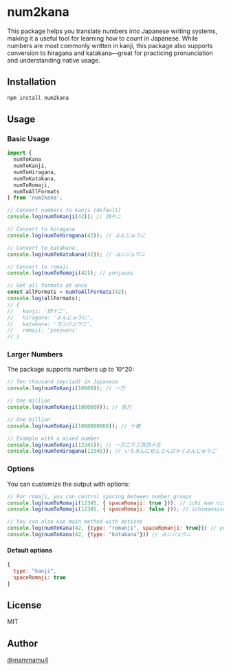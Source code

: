 # num2kana

This package helps you translate numbers into Japanese writing systems, making it a useful tool for learning how to count in Japanese. While numbers are most commonly written in kanji, this package also supports conversion to hiragana and katakana—great for practicing pronunciation and understanding native usage.

## Installation

```bash
npm install num2kana
```

## Usage

### Basic Usage

```javascript
import { 
  numToKana
  numToKanji, 
  numToHiragana, 
  numToKatakana, 
  numToRomaji,
  numToAllFormats 
} from 'num2kana';

// Convert numbers to kanji (default)
console.log(numToKanji(42)); // 四十二

// Convert to hiragana
console.log(numToHiragana(42)); // よんじゅうに

// Convert to katakana
console.log(numToKatakana(42)); // ヨンジュウニ

// Convert to romaji
console.log(numToRomaji(42)); // yonjuuni

// Get all formats at once
const allFormats = numToAllFormats(42);
console.log(allFormats);
// {
//   kanji: '四十二',
//   hiragana: 'よんじゅうに',
//   katakana: 'ヨンジュウニ',
//   romaji: 'yonjuuni'
// }
```

### Larger Numbers

The package supports numbers up to 10^20:

```javascript
// Ten thousand (myriad) in Japanese
console.log(numToKanji(10000)); // 一万

// One million
console.log(numToKanji(1000000)); // 百万

// One billion
console.log(numToKanji(1000000000)); // 十億

// Example with a mixed number
console.log(numToKanji(12345)); // 一万二千三百四十五
console.log(numToHiragana(12345)); // いちまんにせんさんびゃくよんじゅうご
```

### Options

You can customize the output with options:

```javascript
// For romaji, you can control spacing between number groups
console.log(numToRomaji(12345, { spaceRomaji: true })); // ichi man nisen sanbyaku yonjuu go
console.log(numToRomaji(12345, { spaceRomaji: false })); // ichimannisensanbyakuyonjuugo

// You can also use main method with options
console.log(numToKana(42, {type: "romanji", spaceRomanji: true})) // yonjuu ni
console.log(numToKana(42, {type: "katakana"})) // ヨンジュウニ
```

#### Default options
```javascript
{
  type: "kanji",
  spaceRomaji: true
}
```

## License

MIT

## Author
[@mammamu4](https://www.github.com/mammamu4)